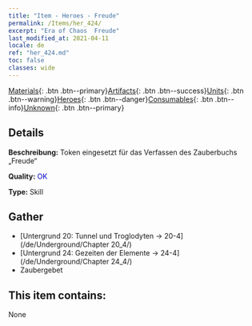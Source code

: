 ```yaml
---
title: "Item - Heroes - Freude"
permalink: /Items/her_424/
excerpt: "Era of Chaos  Freude"
last_modified_at: 2021-04-11
locale: de
ref: "her_424.md"
toc: false
classes: wide
---
```

 [Materials](/de/Items/){: .btn .btn--primary}[Artifacts](/de/Items/Artifacts/){: .btn .btn--success}[Units](/de/Items/Units/){: .btn .btn--warning}[Heroes](/de/Items/Heroes/){: .btn .btn--danger}[Consumables](/de/Items/Consumables/){: .btn .btn--info}[Unknown](/de/Items/Unknown/){: .btn .btn--primary}

## Details
 **Beschreibung:** Token eingesetzt für das Verfassen des Zauberbuchs „Freude“

 **Quality:** <span style="color: #0000CD">OK</span>

 **Type:** Skill

## Gather

*    [Untergrund 20: Tunnel und Troglodyten -> 20-4](/de/Underground/Chapter 20_4/) 
*    [Untergrund 24: Gezeiten der Elemente -> 24-4](/de/Underground/Chapter 24_4/) 
*    Zaubergebet 

## This item contains:

  None


